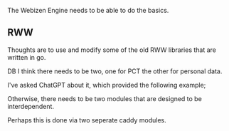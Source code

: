 The Webizen Engine needs to be able to do the basics.

## RWW

Thoughts are to use and modify some of the old RWW libraries that are written in go.

DB
I think there needs to be two, one for PCT the other for personal data. 

I've asked ChatGPT about it, which provided the following example;



Otherwise, there needs to be two modules that are designed to be interdependent. 

Perhaps this is done via two seperate caddy modules.  
